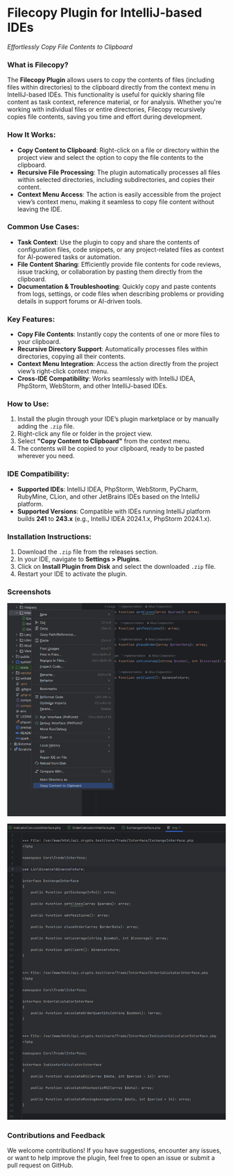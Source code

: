 # Filecopy Plugin for IntelliJ-based IDEs  
*Effortlessly Copy File Contents to Clipboard*

### What is Filecopy?
The **Filecopy Plugin** allows users to copy the contents of files (including files within directories) to the clipboard directly from the context menu in IntelliJ-based IDEs. This functionality is useful for quickly sharing file content as task context, reference material, or for analysis. Whether you're working with individual files or entire directories, Filecopy recursively copies file contents, saving you time and effort during development.

### How It Works:
- **Copy Content to Clipboard**: Right-click on a file or directory within the project view and select the option to copy the file contents to the clipboard.
- **Recursive File Processing**: The plugin automatically processes all files within selected directories, including subdirectories, and copies their content.
- **Context Menu Access**: The action is easily accessible from the project view’s context menu, making it seamless to copy file content without leaving the IDE.

### Common Use Cases:
- **Task Context**: Use the plugin to copy and share the contents of configuration files, code snippets, or any project-related files as context for AI-powered tasks or automation.
- **File Content Sharing**: Efficiently provide file contents for code reviews, issue tracking, or collaboration by pasting them directly from the clipboard.
- **Documentation & Troubleshooting**: Quickly copy and paste contents from logs, settings, or code files when describing problems or providing details in support forums or AI-driven tools.

### Key Features:
- **Copy File Contents**: Instantly copy the contents of one or more files to your clipboard.
- **Recursive Directory Support**: Automatically processes files within directories, copying all their contents.
- **Context Menu Integration**: Access the action directly from the project view’s right-click context menu.
- **Cross-IDE Compatibility**: Works seamlessly with IntelliJ IDEA, PhpStorm, WebStorm, and other IntelliJ-based IDEs.

### How to Use:
1. Install the plugin through your IDE’s plugin marketplace or by manually adding the `.zip` file.
2. Right-click any file or folder in the project view.
3. Select **"Copy Content to Clipboard"** from the context menu.
4. The contents will be copied to your clipboard, ready to be pasted wherever you need.

### IDE Compatibility:
- **Supported IDEs**: IntelliJ IDEA, PhpStorm, WebStorm, PyCharm, RubyMine, CLion, and other JetBrains IDEs based on the IntelliJ platform.
- **Supported Versions**: Compatible with IDEs running IntelliJ platform builds **241** to **243.x** (e.g., IntelliJ IDEA 2024.1.x, PhpStorm 2024.1.x).

### Installation Instructions:
1. Download the `.zip` file from the releases section.
2. In your IDE, navigate to **Settings > Plugins**.
3. Click on **Install Plugin from Disk** and select the downloaded `.zip` file.
4. Restart your IDE to activate the plugin.

### Screenshots
![context-menu.png](screenshots/context-menu.png)

![copied-content.png](screenshots/copied-content.png)

### Contributions and Feedback  
We welcome contributions! If you have suggestions, encounter any issues, or want to help improve the plugin, feel free to open an issue or submit a pull request on GitHub.
